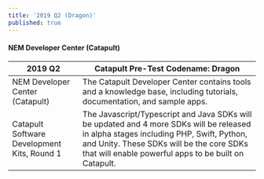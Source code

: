 ```yaml
---
title: '2019 Q2 (Dragon)'
published: true
---
```


#### NEM Developer Center (Catapult)

| 2019 Q2 | Catapult Pre-Test Codename: Dragon |
| ------------- | ------------- |
| NEM Developer Center (Catapult)  | The Catapult Developer Center contains tools and a knowledge base, including tutorials, documentation, and sample apps.  |
| Catapult Software Development Kits, Round 1 | The Javascript/Typescript and Java SDKs will be updated and 4 more SDKs will be released in alpha stages including PHP, Swift, Python, and Unity. These SDKs will be the core SDKs that will enable powerful apps to be built on Catapult. |

